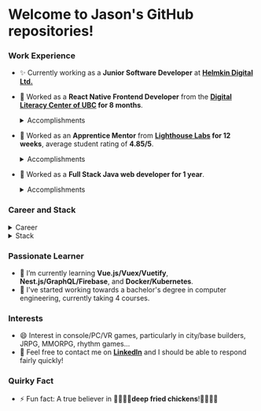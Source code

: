 # Welcome to Jason's GitHub repositories! #

### Work Experience ###

- :sparkles: Currently working as a **Junior Software Developer** at **[Helmkin Digital Ltd.](https://www.helmkin.com)**

- 🔭 Worked as a **React Native Frontend Developer** from the **[Digital Literacy Center of UBC](https://dlc.lled.educ.ubc.ca/2016/11/18/the-phoneme-project/) for 8 months**.
  <details>
    <summary>Accomplishments</summary>

    - Planned and built reusable React components to reduce the code and make it DRY.
    - Fixed and adjusted hardcoded CSS styling to be dynamic and reactive with flexbox.
    - Improved the application to deliver similar User Experience on both IOS/Android inclduing UI, platform-specific styles and behaviors.
    - Managed tasks and collaborated with the team using Jira and Confluence.
  </details>

- 🌱 Worked as an **Apprentice Mentor** from **[Lighthouse Labs](https://www.lighthouselabs.ca/) for 12 weeks**, average student rating of **4.85/5**.
  <details>
    <summary>Accomplishments</summary>

    - Mentored students on JavaScript ES6, Node/Express, and HTML5/CSS3/Flexbox for daily exercises and projects.
    - Assisted 10-20 students online per week by showing best practices with code reviews and pair programming.
      - "Super explanations & super friendly ! 10/10."  
      - "VERY helpful, made sure I knew what was going on."
  </details>
    
- 👯 Worked as a **Full Stack Java web developer for 1 year**.
  <details>
    <summary>Accomplishments</summary>

  - Managed 5 Java Spring apps by adding pages, improving features, and fixing errors. 
  - Built history and recruitment pages in the company’s WordPress site.
  - Migrated a PHP app to JSP by building reservation related pages with jQuery and jqGrid to ensure cross-browser compatibility across IE 5-8 and Chrome.
  - Worked as a point of contact and on-call engineer to attend meetings and fix errors/update/build new features for the applications used in vehicle testing circuits of [Korea Transportation Safety Authority](http://www.ts2020.kr/eng/main.do)
  </details>
  
### Career and Stack ###

  <details>
    <summary>Career</summary>

| DATE            | ROLE/PROGRAM              | COMPANY/SCHOOL             | PROJECTS/Team | TYPE          | 
| :-------------: | :-----------------------: | :------------------------: | :-----------: | :-----------: |
| Dec'20 - Pres.  | Junior Software Developer | Helmkin Digital Ltd.       | Rubix Team    | FT, Permanent |
| Nov'20 - Jun'21 | RN Frontend Developer     | UBC Digital Literacy Center| Phoneme       | PT, Contract  |
| Aug'20 - Nov'20 | Apprentice Mentor         | Lighthouse Labs            | Mentor        | PT, Contract  |
| Mar'20 - May'20 | Web Development Bootcamp  | Lighthouse Labs            | Student       | FT, 12 weeks  |
| Jun'17 - Jun'18 | Java Software Developer   | Soul Information Technology| Dev Team 3    | FT, Permanent |
| Sep'16 - Mar'17 | Java Development Bootcamp | KIC Campus                 | Student       | FT, 27 weeks  |
  </details>

  <details>
    <summary>Stack</summary>

| LANGUAGES       | FRAMEWORKS/LIBRARIES | DB/VERSION-CONTROL | TESTING    | CLOUD/SERVER    | CI/CD      |
| :-------------: | :------------------: | :----------------: | :--------: | :--------------:|:---------: |
| JavaScript(ES7) | Vue.js/Vuex/Vuetify  | PostgreSQL         | Jest       | Google Firebase | Docker     |
| TypeScript      | React.js/Redux       | GraphQL/Firebase   | Cypress    | AWS Lightsail   | Kubernetes |
| Java/JSP        | React Native         | MySQL/MariaDB      | Storybook  | Github Pages    | Circle-CI  |
| Python          | Node.js/Express.js   | Oracle             | Mocha/Chai | Heroku          |            |
| HTML5/CSS3      | Nest.js              | Tibero             | RSpec      | Netlify         |            |
| Ruby            | Spring Boot          | Git/SVN            | TDD        | Tomcat          |            |
| SQL             | Material-UI          |                    |            | Nginx           |            |
| SASS/SCSS       | Bootstrap            |                    |            |                 |            |
|                 | jQuery/AJAX          |                    |            |                 |            |
  </details>

### Passionate Learner ###
- :memo: I’m currently learning **Vue.js/Vuex/Vuetify**, **Nest.js/GraphQL/Firebase**, and **Docker/Kubernetes**.
- :memo: I've started working towards a bachelor's degree in computer engineering, currently taking 4 courses.

### Interests ###
- 😄 Interest in console/PC/VR games, particularly in city/base builders, JRPG, MMORPG, rhythm games...
- :speech_balloon: Feel free to contact me on **[LinkedIn](https://linked.in/in/jpark-dev)** and I should be able to respond fairly quickly!

### Quirky Fact ###
- ⚡ Fun fact: A true believer in :pray::chicken::pray::chicken:**deep fried chickens**!:pray::chicken::pray::chicken:

<!--
**jpark-dev/jpark-dev** is a ✨ _special_ ✨ repository because its `README.md` (this file) appears on your GitHub profile.

Here are some ideas to get you started:

- 🔭 I’m currently working on ...
- 🌱 I’m currently learning ...
- 👯 I’m looking to collaborate on ...
- 🤔 I’m looking for help with ...
- 💬 Ask me about ...
- 📫 How to reach me: by email most preferrably, at zeipar@gmail.com[zeipar@gmail.com]
- 😄 Pronouns: ...
- ⚡ Fun fact: ...
-->

